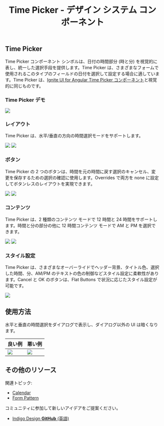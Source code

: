 ﻿---
title: Time Picker - デザイン システム コンポーネント
_description: Time Picker コンポーネント シンボルは、時間選択に必要なメカニズムを提供する時間のビジュアル表現として使用します。
_keywords: デザイン システム, Sketch, Ignite UI for Angular, コンポーネント, UI ライブラリ, ウィジェット
_language: ja
---

## Time Picker

Time Picker コンポーネント シンボルは、日付の時間部分 (時と分) を視覚的に表し、統一した選択手段を提供します。Time Picker は、さまざまなフォームで使用されるこのタイプのフィールドの日付を選択して設定する場合に適しています。Time Picker は、[Ignite UI for Angular Time Picker コンポーネント](https://jp.infragistics.com/products/ignite-ui-angular/angular/components/time_picker.html)と視覚的に同じものです。

### Time Picker デモ

<img src="../images/timepicker_demo.png" srcset="../images/timepicker_demo@2x.png 2x" />

### レイアウト

Time Picker は、水平/垂直の方向の時間選択モードをサポートします。

<img src="../images/timepicker_horizontal.png" srcset="../images/timepicker_horizontal@2x.png 2x" />
<img src="../images/timepicker_vertical.png" srcset="../images/timepicker_vertical@2x.png 2x" />

### ボタン

Time Picker の 2 つのボタンは、時間を元の時間に戻す選択のキャンセル、変更を保存するための選択の確認に使用します。Overrides で両方を none に設定してボタンレスのレイアウトを実現できます。

<img src="../images/timepicker_buttons.png" srcset="../images/timepicker_buttons@2x.png 2x" />
<img src="../images/timepicker_nobuttons.png" srcset="../images/timepicker_nobuttons@2x.png 2x" />

### コンテンツ

Time Picker は、2 種類のコンテンツ モードで 12 時間と 24 時間をサポートします。時間と分の部分の他に 12 時間コンテンツ モードで AM と PM を選択できます。

<img src="../images/timepicker_12.png" srcset="../images/timepicker_12@2x.png 2x" />
<img src="../images/timepicker_24.png" srcset="../images/timepicker_24@2x.png 2x" />

### スタイル設定

Time Picker は、さまざまなオーバーライドでヘッダー背景、タイトル色、選択した時間、分、AM/PM のテキストの色の制御などスタイル設定に柔軟性があります。Cancel と OK のボタンは、Flat Buttons で状況に応じたスタイル設定が可能です。

<img src="../images/timepicker_styling.png" srcset="../images/timepicker_styling@2x.png 2x" />

## 使用方法

水平と垂直の時間選択をダイアログで表示し、ダイアログ以外の UI は暗くなります。

| 良い例                                                                                 | 悪い例                                                                                     |
| -------------------------------------------------------------------------------------- | ------------------------------------------------------------------------------------------ |
| <img src="../images/timepicker_do1.png" srcset="../images/timepicker_do1@2x.png 2x" /> | <img src="../images/timepicker_dont1.png" srcset="../images/timepicker_dont1@2x.png 2x" /> |

## その他のリソース

関連トピック:

- [Calendar](calendar.md)
- [Form Pattern](../patterns/form.md)
  <div class="divider--half"></div>

コミュニティに参加して新しいアイデアをご提案ください。

- [Indigo Design **GitHub** (英語)](https://github.com/IgniteUI/design-system-docfx)
